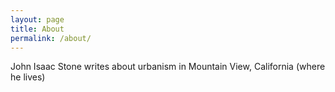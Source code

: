 ```yaml
---
layout: page
title: About
permalink: /about/
---
```


John Isaac Stone writes about urbanism in Mountain View, California (where he lives)
